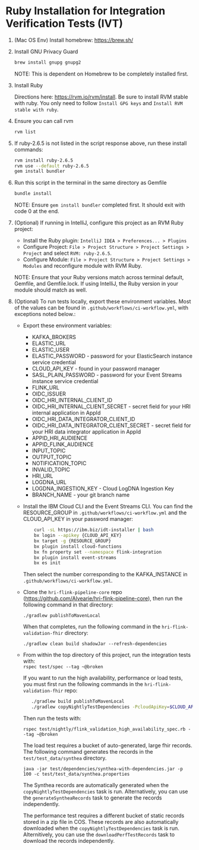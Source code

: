# Ruby Installation for Integration Verification Tests (IVT)

1. (Mac OS Env) Install homebrew: https://brew.sh/

2. Install GNU Privacy Guard
    ```bash
    brew install gnupg gnupg2
    ```
    NOTE: This is dependent on Homebrew to be completely installed first.

3. Install Ruby

    Directions here: https://rvm.io/rvm/install. Be sure to install RVM stable with ruby. You only need to follow `Install GPG keys` and `Install RVM stable with ruby`.
   

4. Ensure you can call rvm
    ```bash
    rvm list
    ```
   
5. If ruby-2.6.5 is not listed in the script response above, run these install commands:  
    ```bash
    rvm install ruby-2.6.5
    rvm use --default ruby-2.6.5
    gem install bundler
    ```
    
6. Run this script in the terminal in the same directory as Gemfile
    ```bash
    bundle install
    ```
    NOTE: Ensure `gem install bundler` completed first. It should exit with code 0 at the end.

    
7. (Optional) If running in IntelliJ, configure this project as an RVM Ruby project:

    * Install the Ruby plugin: `IntelliJ IDEA > Preferences... > Plugins`
    * Configure Project: `File > Project Structure > Project Settings > Project` and select `RVM: ruby-2.6.5`.
    * Configure Module: `File > Project Structure > Project Settings > Modules` and reconfigure module with RVM Ruby.
    
    NOTE: Ensure that your Ruby versions match across terminal default, Gemfile, and Gemfile.lock. If using IntelliJ, the Ruby version in your module should match as well.


8. (Optional) To run tests locally, export these environment variables. Most of the values can be found in `.github/workflows/ci-workflow.yml`, with exceptions noted below.:
    - Export these environment variables:
      * KAFKA_BROKERS
      * ELASTIC_URL
      * ELASTIC_USER
      * ELASTIC_PASSWORD - password for your ElasticSearch instance service credential
      * CLOUD_API_KEY - found in your password manager
      * SASL_PLAIN_PASSWORD - password for your Event Streams instance service credential
      * FLINK_URL
      * OIDC_ISSUER
      * OIDC_HRI_INTERNAL_CLIENT_ID
      * OIDC_HRI_INTERNAL_CLIENT_SECRET - secret field for your HRI internal application in AppId
      * OIDC_HRI_DATA_INTEGRATOR_CLIENT_ID
      * OIDC_HRI_DATA_INTEGRATOR_CLIENT_SECRET - secret field for your HRI data integrator application in AppId
      * APPID_HRI_AUDIENCE
      * APPID_FLINK_AUDIENCE
      * INPUT_TOPIC
      * OUTPUT_TOPIC
      * NOTIFICATION_TOPIC
      * INVALID_TOPIC
      * HRI_URL
      * LOGDNA_URL
      * LOGDNA_INGESTION_KEY - Cloud LogDNA Ingestion Key
      * BRANCH_NAME - your git branch name
   

   - Install the IBM Cloud CLI and the Event Streams CLI. You can find the RESOURCE_GROUP in `.github/workflows/ci-workflow.yml` and the CLOUD_API_KEY in your password manager:
        ```bash
            curl -sL https://ibm.biz/idt-installer | bash
            bx login --apikey {CLOUD_API_KEY}
            bx target -g {RESOURCE_GROUP}
            bx plugin install cloud-functions
            bx fn property set --namespace flink-integration
            bx plugin install event-streams
            bx es init
        ```
     Then select the number corresponding to the KAFKA_INSTANCE in `.github/workflows/ci-workflow.yml`.
   

   - Clone the `hri-flink-pipeline-core` repo (https://github.com/Alvearie/hri-flink-pipeline-core), then run the following command in that directory:
     
      ```./gradlew publishToMavenLocal```

      When that completes, run the following command in the `hri-flink-validation-fhir` directory:
     
     ```./gradlew clean build shadowJar --refresh-dependencies```
     

   - From within the top directory of this project, run the integration tests with:   
     ```rspec test/spec --tag ~@broken```
     
      If you want to run the high availability, performance or load tests, you must first run the following commands in the `hri-flink-validation-fhir` repo:
      ```bash
         ./gradlew build publishToMavenLocal
         ./gradlew copyNightlyTestDependencies -PcloudApiKey=$CLOUD_API_KEY
      ```
      Then run the tests with:
     
     ```rspec test/nightly/flink_validation_high_availability_spec.rb --tag ~@broken```
     
     The load test requires a bucket of auto-generated, large fhir records. The following command generates the records in the `test/test_data/synthea` directory.
     
     ```java -jar test/dependencies/synthea-with-dependencies.jar -p 100 -c test/test_data/synthea.properties```
     
     The Synthea records are automatically generated when the `copyNightlyTestDependencies` task is run. Alternatively,
     you can use the `generateSyntheaRecords` task to generate the records independently.
     
     The performance test requires a different bucket of static records stored in a zip file in COS. These records are 
     also automatically downloaded when the `copyNightlyTestDependencies` task is run. Alternitively, you can use the
     `downloadPerfTestRecords` task to download the records independently.

